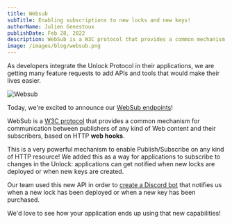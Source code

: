 ```yaml
---
title: Websub
subTitle: Enabling subscriptions to new locks and new keys!
authorName: Julien Genestoux
publishDate: Feb 28, 2022
description: WebSub is a W3C protocol that provides a common mechanism for communication between publishers of any kind of Web content and their subscribers, based on HTTP web hooks.
image: /images/blog/websub.png
---
```


As developers integrate the Unlock Protocol in their applications, we are getting many feature requests to add APIs and tools that would make their lives easier.

![Websub](/public/images/blog/websub.png)

Today, we're excited to announce our [WebSub endpoints](https://docs.unlock-protocol.com/tools/locksmith/webhooks/)!

WebSub is a [W3C protocol](https://www.w3.org/TR/websub/) that provides a common mechanism for communication between publishers of any kind of Web content and their subscribers, based on HTTP **web hooks**.

This is a very powerful mechanism to enable Publish/Subscribe on any kind of HTTP resource! We added this as a way for applications to subscribe to changes in the Unlock: applications can get notified when new locks are deployed or when new keys are created.

Our team used this new API in order to [create a Discord bot](https://github.com/unlock-protocol/websub-discord) that notifies us when a new lock has been deployed or when a new key has been purchased.

We'd love to see how your application ends up using that new capabilities!
